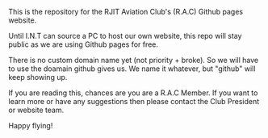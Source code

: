 This is the repository for the RJIT Aviation Club's (R.A.C) Github pages website.

Until I.N.T can source a PC to host our own website, this repo will stay public as we are using Github pages for free.

There is no custom domain name yet (not priority + broke). So we will have to use the doamain github gives us. We name it whatever, but "github" will keep showing up. 

If you are reading this, chances are you are a R.A.C Member. If you want to learn more or have any suggestions then please contact the Club President or website team.

Happy flying!
